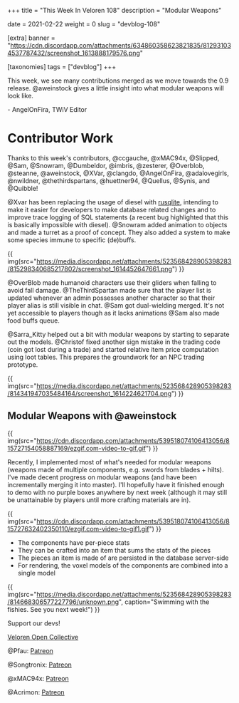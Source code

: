 +++
title = "This Week In Veloren 108"
description = "Modular Weapons"

date = 2021-02-22
weight = 0
slug = "devblog-108"

[extra]
banner = "https://cdn.discordapp.com/attachments/634860358623821835/812931034537787432/screenshot_1613888179576.png"

[taxonomies]
tags = ["devblog"]
+++

This week, we see many contributions merged as we move towards the 0.9 release.
@aweinstock gives a little insight into what modular weapons will look like.

\- AngelOnFira, TWiV Editor

# Contributor Work

Thanks to this week's contributors, @ccgauche, @xMAC94x, @Slipped, @Sam,
@Snowram, @Dumbeldor, @imbris, @zesterer, @Overblob, @steanne, @aweinstock,
@XVar, @clangdo, @AngelOnFira, @adalovegirls, @nwildner, @thethirdspartans,
@huettner94, @Quellus, @Synis, and @Quibble!

@Xvar has been replacing the usage of diesel with
[rusqlite](https://github.com/rusqlite/rusqlite), intending to make it easier
for developers to make database related changes and to improve trace logging of
SQL statements (a recent bug highlighted that this is basically impossible with
diesel). @Snowram added animation to objects and made a turret as a proof of
concept. They also added a system to make some species immune to specific
(de)buffs.

{{
  img(src="https://media.discordapp.net/attachments/523568428905398283/815298340685217802/screenshot_1614452647661.png")
}}

@OverBlob made humanoid characters use their gliders when falling to avoid fall
damage. @TheThirdSpartan made sure that the player list is updated whenever an
admin possesses another character so that their player alias is still visible in
chat. @Sam got dual-wielding merged. It's not yet accessible to players though
as it lacks animations @Sam also made food buffs queue.

@Sarra_Kitty helped out a bit with modular weapons by starting to separate out
the models. @Christof fixed another sign mistake in the trading code (coin got
lost during a trade) and started relative item price computation using loot
tables. This prepares the groundwork for an NPC trading prototype.

{{
  img(src="https://media.discordapp.net/attachments/523568428905398283/814341947035484164/screenshot_1614224621704.png")
}}

## Modular Weapons with @aweinstock

{{
  img(src="https://cdn.discordapp.com/attachments/539518074106413056/815727154058887169/ezgif.com-video-to-gif.gif")
}}

Recently, I implemented most of what's needed for modular weapons (weapons made
of multiple components, e.g. swords from blades + hilts). I've made decent
progress on modular weapons (and have been incrementally merging it into
master). I'll hopefully have it finished enough to demo with no purple boxes
anywhere by next week (although it may still be unattainable by players until
more crafting materials are in).

{{
  img(src="https://cdn.discordapp.com/attachments/539518074106413056/815727632402350110/ezgif.com-video-to-gif1.gif")
}}

- The components have per-piece stats
- They can be crafted into an item that sums the stats of the pieces
- The pieces an item is made of are persisted in the database server-side
- For rendering, the voxel models of the components are combined into a single
  model

{{
  img(src="https://media.discordapp.net/attachments/523568428905398283/814668306577227796/unknown.png",
  caption="Swimming with the fishies. See you next week!")
}}

Support our devs!

[Veloren Open Collective](https://opencollective.com/veloren)

@Pfau: [Patreon](https://www.patreon.com/pfau)

@Songtronix: [Patreon](https://www.patreon.com/songtronix)

@xMAC94x: [Patreon](https://www.patreon.com/xmac94x)

@Acrimon: [Patreon](https://www.patreon.com/acrimon)
